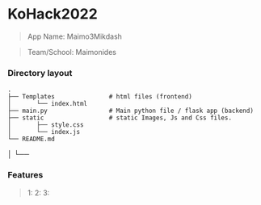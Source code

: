 # KoHack2022 
> App Name: Maimo3Mikdash

> Team/School: Maimonides

### Directory layout

    .
    ├── Templates               # html files (frontend)
    │       └── index.html
    ├── main.py                 # Main python file / flask app (backend)
    ├── static                  # static Images, Js and Css files.
    │       ├── style.css
    │       └── index.js
    └── README.md 

│   └──
### Features
> 1:
> 2:
> 3:
